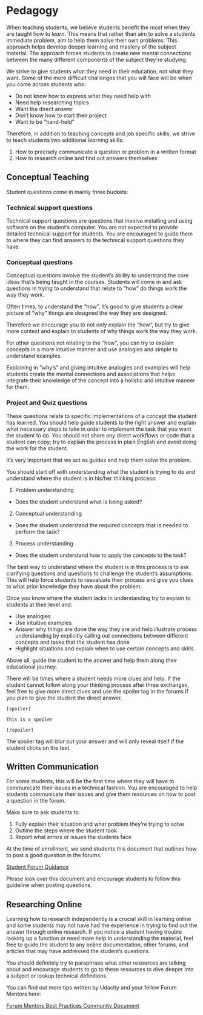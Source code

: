 # Pedagogy

When teaching students, we believe students benefit the most when they are taught how to _learn_. This means that rather than aim to solve a students immediate problem, aim to help them solve their own problems. This approach helps develop deeper learning and mastery of the subject material. The approach forces students to create new mental connections between the many different components of the subject they're studying.

We strive to give students what they need in their education, not what they want. Some of the more difficult challenges that you will face will be when you come across students who:

- Do not know how to express what they need help with
- Need help researching topics
- Want the direct answer
- Don’t know how to start their project
- Want to be “hand-held”

Therefore, in addition to teaching concepts and job specific skills, we strive to teach students two additional _learning_ skills:

1. How to precisely communicate a question or problem in a written format
2. How to research online and find out answers themselves

## Conceptual Teaching
Student questions come in mainly three buckets:

### Technical support questions

Technical support questions are questions that involve installing and using software on the student’s computer. You are not expected to provide detailed technical support for students. You are encouraged to guide them to where they can find answers to the technical support questions they have.

### Conceptual questions

Conceptual questions involve the student’s ability to understand the core ideas that’s being taught in the courses. Students will come in and ask questions in trying to understand that relate to “how” do things work the way they work.

Often times, to understand the “how”, it’s good to give students a clear picture of “why” things are designed the way they are designed.

Therefore we encourage you to not only explain the “how”, but try to give more context and explain to students of why things work the way they work.

For other questions not relating to the “how”, you can try to explain concepts in a more intuitive manner and use analogies and simple to understand examples. 

Explaining in “why’s” and giving intuitive analogies and examples will help students create the mental connections and associations that helps integrate their knowledge of the concept into a holistic and intuitive manner for them.

### Project and Quiz questions

These questions relate to specific implementations of a concept the student has learned. You should help guide students to the right answer and explain what necessary steps to take in order to implement the task that you want the student to do. You should not share any direct workflows or code that a student can copy; try to explain the process in plain English and avoid doing the work for the student.

It’s very important that we act as guides and help them solve the problem.

You should start off with understanding what the student is trying to do and understand where the student is in his/her thinking process:

1. Problem understanding
 - Does the student understand what is being asked?
2. Conceptual understanding
 - Does the student understand the required concepts that is needed to perform the task?
3. Process understanding
 - Does the student understand how to apply the concepts to the task?

The best way to understand where the student is in this process is to ask clarifying questions and questions to challenge the student’s assumptions. This will help force students to reevaluate their process and give you clues to what prior knowledge they have about the problem.

Once you know where the student lacks in understanding try to explain to students at their level and:

* Use analogies
* Use intuitive examples
* Answer why things are done the way they are and help illustrate process understanding by explicitly calling out connections between different concepts and tasks that the student has done
* Highlight situations and explain when to use certain concepts and skills.


Above all, guide the student to the answer and help them along their educational journey. 

There will be times where a student needs more clues and help. If the student cannot follow along your thinking process after three exchanges, feel free to give more direct clues and use the spoiler tag in the forums if you plan to give the student the direct answer.

    [spoiler]

    This is a spoiler

    [/spoiler]

The spoiler tag will blur out your answer and will only reveal itself if the student clicks on the text.

## Written Communication
For some students, this will be the first time where they will have to communicate their issues in a technical fashion. You are encouraged to help students communicate their issues and give them resources on how to post a question in the forum.

Make sure to ask students to:

1. Fully explain their situation and what problem they’re trying to solve
2. Outline the steps where the student took
3. Report what errors or issues the students face

At the time of enrollment, we send students this document that outlines how to post a good question in the forums.

[Student Forum Guidance](https://drive.google.com/open?id=1vgErB9RadTRXeV2Ih20ydJ32O-lYfNKf7qIFxunJdcQ)

Please look over this document and encourage students to follow this guideline when posting questions.

## Researching Online
Learning how to research independently is a crucial skill in learning online and some students may not have had the experience in trying to find out the answer through online research. If you notice a student having trouble looking up a function or need more help in understanding the material, feel free to guide the student to any online documentation, other forums, and articles that may have addressed the student’s questions.

You should definitely try to paraphrase what other resources are talking about and encourage students to go to these resources to dive deeper into a subject or lookup technical definitions.

You can find out more tips written by Udacity and your fellow Forum Mentors here:

[Forum Mentors Best Practices Community Document](https://drive.google.com/open?id=1QTj-Kj5jQemeCnSokasdKXvMD1hPhV3nIm_l0iAQNig)
